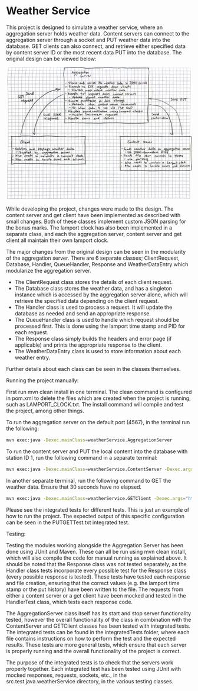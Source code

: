 # Weather Service

This project is designed to simulate a weather service, where an aggregation server holds weather data. Content servers 
can connect to the aggregation server through a socket and PUT weather data into the database. GET clients can also 
connect, and retrieve either specified data by content server ID or the most recent data PUT into the database. The 
original design can be viewed below:

![originalDesign](originalDesign.png)

While developing the project, changes were made to the design. The content server and get client have been implemented 
as described with small changes. Both of these classes implement custom JSON parsing for the bonus marks. The lamport 
clock has also been implemented in a separate class, and each the aggregation server, content server and get client all 
maintain their own lamport clock.

The major changes from the original design can be seen in the modularity of the aggregation server. There are 6 separate 
classes; ClientRequest, Database, Handler, QueueHandler, Response and WeatherDataEntry which modularize the aggregation 
server. 
 - The ClientRequest class stores the details of each client request. 
 - The Database class stores the weather data, and has a singleton instance which is accessed by the aggregation server 
alone, which will retrieve the specified data depending on the client request. 
 - The Handler class is used to process a request. It will update the database as needed and send an appropriate 
response. 
 - The QueueHandler class is used to handle which request should be processed first. This is done using the lamport 
time stamp and PID for each request. 
 - The Response class simply builds the headers and error page (if applicable) and prints the appropriate response to 
the client. 
 - The WeatherDataEntry class is used to store information about each weather entry.

Further details about each class can be seen in the classes themselves.

Running the project manually:

First run mvn clean install in one terminal. The clean command is configured in pom.xml to delete the files which are 
created when the project is running, such as LAMPORT_CLOCK.txt. The install command will compile and test the project, 
among other things.

To run the aggregation server on the default port (4567), in the terminal run the following:

```bash
mvn exec:java -Dexec.mainClass=weatherService.AggregationServer
```

To run the content server and PUT the local content into the database with station ID 1, run the following command in 
a separate terminal:

```bash
mvn exec:java -Dexec.mainClass=weatherService.ContentServer -Dexec.args="http://localhost:4567 1 cs1.txt"
```

In another separate terminal, run the following command to GET the weather data. Ensure that 30 seconds have no elapsed.

```bash
mvn exec:java -Dexec.mainClass=weatherService.GETClient -Dexec.args="http://localhost:4567 1"
```

Please see the integrated tests for different tests. This is just an example of how to run the project. The expected 
output of this specific configuration can be seen in the PUTGETTest.txt integrated test.

Testing:

Testing the modules working alongside the Aggregation Server has been done using JUnit and Maven. These can all be run 
using mvn clean install, which will also compile the code for manual running as explained above. It should be noted 
that the Response class was not tested separately, as the Handler class tests incorporate every possible test for the 
Response class (every possible response is tested). These tests have tested each response and file creation, ensuring 
that the correct values (e.g. the lamport time stamp or the put history) have been written to the file. The requests 
from either a content server or a get client have been mocked and tested in the HandlerTest class, which tests each 
response code.

The AggregationServer class itself has its start and stop server functionality tested, however the overall functionality 
of the class in combination with the ContentServer and GETClient classes has been tested with integrated tests. The 
integrated tests can be found in the integratedTests folder, where each file contains instructions on how to perform the
test and the expected results. These tests are more general tests, which ensure that each server is properly running and
the overall functionality of the project is correct.

The purpose of the integrated tests is to check that the servers work properly together. Each integrated test has been 
tested using JUnit with mocked responses, requests, sockets, etc., in the src.test.java.weatherService directory, in the 
various testing classes.